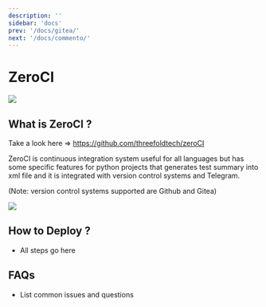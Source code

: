 ```yaml
---
description: ''
sidebar: 'docs'
prev: '/docs/gitea/'
next: '/docs/commento/'
---
```


# ZeroCI


![](https://now10.threefold.io/cont_integr.png)

## What is ZeroCI ?

Take a look here => https://github.com/threefoldtech/zeroCI

ZeroCI is continuous integration system useful for all languages but has some specific features for python projects that generates test summary into xml file and it is integrated with version control systems and Telegram.

(Note: version control systems supported are Github and Gitea)

![](https://now10.threefold.io/zeroci.png)

## How to Deploy ?

- All steps go here

## FAQs

- List common issues and questions
